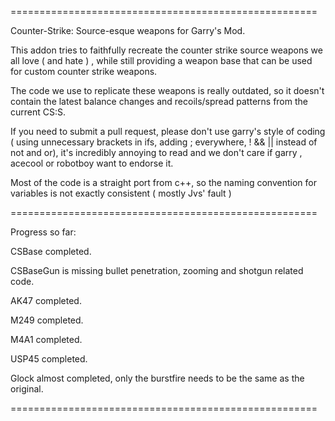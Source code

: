 =====================================================

Counter-Strike: Source-esque weapons for Garry's Mod.

This addon tries to faithfully recreate the counter strike source weapons we all love ( and hate ) , while still providing a weapon base that can be used for custom counter strike weapons.

The code we use to replicate these weapons is really outdated, so it doesn't contain the latest balance changes and recoils/spread patterns from the current CS:S.

If you need to submit a pull request, please don't use garry's style of coding ( using unnecessary brackets in ifs, adding ; everywhere, ! && || instead of not and or), it's incredibly annoying to read and we don't care if garry , acecool or robotboy want to endorse it.

Most of the code is a straight port from c++, so the naming convention for variables is not exactly consistent ( mostly Jvs' fault )

=====================================================

Progress so far:

CSBase completed.

CSBaseGun is missing bullet penetration, zooming and shotgun related code.

AK47 completed.

M249 completed.

M4A1 completed.

USP45 completed.

Glock almost completed, only the burstfire needs to be the same as the original.

=====================================================
